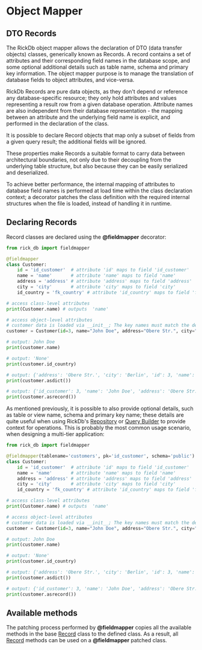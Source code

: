 # Object Mapper

## DTO Records

The RickDb object mapper allows the declaration of DTO (data transfer objects) classes, generically known as Records. A
record contains a set of attributes and their corresponding field names in the database scope, and some optional additional
details such as table name, schema and primary key information. The object mapper purpose is to manage the translation 
of database fields to object attributes, and vice-versa.

RickDb Records are pure data objects, as they don't depend or reference any database-specific resource; they only hold
attributes and values representing a result row from a given database operation. Attribute names are also independent from
their database representation - the mapping between an attribute and the underlying field name is explicit, and performed
in the declaration of the class.

It is possible to declare Record objects that map only a subset of fields from a given query result; the additional fields
will be ignored.

These properties make Records a suitable format to carry data between architectural boundaries, not only due to their 
decoupling from the underlying table structure, but also because they can be easily serialized and deserialized.

To achieve better performance, the internal mapping of attributes to database field names is performed at load time within
the class declaration context; a decorator patches the class definition with the required internal structures when the
file is loaded, instead of handling it in runtime. 

## Declaring Records

Record classes are declared using the **@fieldmapper** decorator:

```python
from rick_db import fieldmapper

@fieldmapper
class Customer:
    id = 'id_customer'  # attribute 'id' maps to field 'id_customer'
    name = 'name'       # attribute 'name' maps to field 'name'
    address = 'address' # attribute 'address' maps to field 'address'
    city = 'city'       # attribute 'city' maps to field 'city'
    id_country = 'fk_country' # attribute 'id_country' maps to field 'fk_country'

# access class-level attributes
print(Customer.name) # outputs  'name'

# access object-level attributes
# customer data is loaded via __init__; The key names must match the defined attributes
customer = Customer(id=3, name="John Doe", address="Obere Str.", city="Berlin")

# output: John Doe
print(customer.name)  

# output: 'None'
print(customer.id_country)  

# output: {'address': 'Obere Str.', 'city': 'Berlin', 'id': 3, 'name': 'John Doe'}
print(customer.asdict())

# output: {'id_customer': 3, 'name': 'John Doe', 'address': 'Obere Str.', 'city': 'Berlin'}
print(customer.asrecord())
```

As mentioned previously, it is possible to also provide optional details, such as table or view name, schema and primary
key name; these details are quite useful when using RickDb's [Repository](repository.md) or [Query Builder](sql/index.md) to
provide context for operations. This is probably the most common usage scenario, when designing a multi-tier application:

```python
from rick_db import fieldmapper

@fieldmapper(tablename='customers', pk='id_customer', schema='public')
class Customer:
    id = 'id_customer'  # attribute 'id' maps to field 'id_customer'
    name = 'name'       # attribute 'name' maps to field 'name'
    address = 'address' # attribute 'address' maps to field 'address'
    city = 'city'       # attribute 'city' maps to field 'city'
    id_country = 'fk_country' # attribute 'id_country' maps to field 'fk_country'

# access class-level attributes
print(Customer.name) # outputs  'name'

# access object-level attributes
# customer data is loaded via __init__; The key names must match the defined attributes
customer = Customer(id=3, name="John Doe", address="Obere Str.", city="Berlin")

# output: John Doe
print(customer.name)  

# output: 'None'
print(customer.id_country)  

# output: {'address': 'Obere Str.', 'city': 'Berlin', 'id': 3, 'name': 'John Doe'}
print(customer.asdict())

# output: {'id_customer': 3, 'name': 'John Doe', 'address': 'Obere Str.', 'city': 'Berlin'}
print(customer.asrecord())
```

## Available methods

The patching process performed by **@fieldmapper** copies all the available methods in the base [Record](classes/record.md)
class to the defined class. As a result, all [Record](classes/record.md) methods can be used on a **@fieldmapper** patched 
class.






